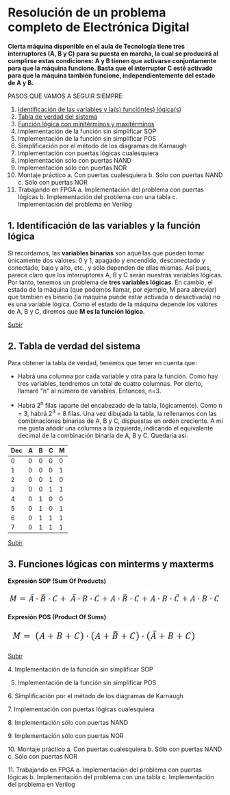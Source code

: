 # Resolución de un problema completo de Electrónica Digital

**Cierta máquina disponible en el aula de Tecnología tiene tres interruptores (A, B y C) para su puesta en marcha, la cual se producirá al cumplirse estas condiciones: A y B tienen que activarse conjuntamente para que la máquina funcione. Basta que el interruptor C esté activado para que la máquina también funcione, independientemente del estado de A y B.**

<a name="top"></a>
PASOS QUE VAMOS A SEGUIR SIEMPRE:
1. [Identificación de las variables y la(s) función(es) lógica(s)](#Punto1)
2. [Tabla de verdad del sistema](#Punto2)
3. [Función lógica con minitérminos y maxitérminos](#Punto3)
4. Implementación de la función sin simplificar SOP
5. Implementación de la función sin simplificar POS
6. Simplificación por el método de los diagramas de Karnaugh
7. Implementación con puertas lógicas cualesquiera
8. Implementación sólo con puertas NAND
9. Implementación sólo con puertas NOR
10. Montaje práctico
  a. Con puertas cualesquiera
  b. Sólo con puertas NAND
  c. Sólo con puertas NOR
11. Trabajando en FPGA
  a. Implementación del problema con puertas lógicas
  b. Implementación del problema con una tabla
  c. Implementación del problema en Verilog

<a name="Punto1"></a>
## 1. Identificación de las variables y la función lógica

Si recordamos, las **variables binarias** son aquéllas que pueden tomar únicamente dos valores: 0 y 1, apagado y encendido, desconectado y conectado, bajo y alto, etc., y sólo dependen de ellas mismas.
Así pues, parece claro que los interruptores A, B y C serán nuestras variables lógicas. Por tanto, tenemos un problema de **tres variables lógicas**.
En cambio, el estado de la máquina (que podemos llamar, por ejemplo, M para abreviar) que también es binario (la máquina puede estar activada o desactivada) no es una variable lógica. Como el estado de la máquina depende los valores de A, B y C, diremos que **M es la función lógica**.

[Subir](#top)

<a name="Punto2"></a>
## 2. Tabla de verdad del sistema

Para obtener la tabla de verdad, tenemos que tener en cuenta que:
- Habrá una columna por cada variable y otra para la función. Como hay tres variables, tendremos un total de cuatro columnas. Por cierto, llamaré "n" al número de variables. Entonces, n=3.

- Habrá 2<sup>n</sup> filas (aparte del encabezado de la tabla, lógicamente). Como n = 3, habrá 2<sup>3</sup> = 8 filas.
Una vez dibujada la tabla, la rellenamos con las combinaciones binarias de A, B y C, dispuestas en orden creciente.
A mí me gusta añadir una columna a la izquierda, indicando el equivalente decimal de la combinación binaria de A, B y C. Quedaría así:

Dec  | A  | B  | C  | M
--|---|---|---|--
0 | 0  | 0  | 0  | 0
1  | 0  | 0  | 0  | 1
2  | 0  | 0  | 1  | 0
3  | 0  | 0  | 1  | 1
4  | 0  | 1  | 0  | 0
5  | 0  | 1  | 0  | 1
6  | 0  | 1  | 1  | 1
7  | 0  | 1  | 1  | 1


[Subir](#top)

<a name="Punto3"></a>
## 3. Funciones lógicas con minterms y maxterms

**Expresión SOP (Sum Of Products)**



![Expresión de la función como suma de productos (SOP)](SOP1.jpg)


**Expresión POS (Product Of Sums)**



![Expresión de la función como suma de productos (SOP)](POS1.jpg)


[Subir](#top)

<a name="Punto4"></a>
4. Implementación de la función sin simplificar SOP


<a name="Punto5"></a>

5. Implementación de la función sin simplificar POS

<a name="Punto6"></a>
6. Simplificación por el método de los diagramas de Karnaugh



<a name="Punto7"></a>
7. Implementación con puertas lógicas cualesquiera



<a name="Punto8"></a>
8. Implementación sólo con puertas NAND





<a name="Punto9"></a>
9. Implementación sólo con puertas NOR



<a name="Punto10"></a>
10. Montaje práctico
  a. Con puertas cualesquiera
  b. Sólo con puertas NAND
  c. Sólo con puertas NOR

<a name="Punto11"></a>
11. Trabajando en FPGA
  a. Implementación del problema con puertas lógicas
  b. Implementación del problema con una tabla
  c. Implementación del problema en Verilog
